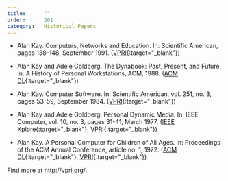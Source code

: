 ```yaml
---
title:      ""
order:      201
category:   Historical Papers
---
```

- Alan Kay.
  Computers, Networks and Education.
  In: Scientific American, pages 138-148, September 1991.
    ([VPRI](http://www.vpri.org/pdf/sci_amer_article.pdf){:target="_blank"})

- Alan Kay and Adele Goldberg.
  The Dynabook: Past, Present, and Future.
  In: A History of Personal Workstations, ACM, 1988.
    ([ACM DL](http://dl.acm.org/citation.cfm?id=66919){:target="_blank"})

- Alan Kay.
  Computer Software.
  In: Scientific American, vol. 251, no. 3, pages 53-59, September 1984.
    ([VPRI](http://www.vpri.org/pdf/tr1984001_comp_soft.pdf){:target="_blank"})

- Alan Kay and Adele Goldberg.
  Personal Dynamic Media.
  In: IEEE Computer, vol. 10, no. 3, pages 31-41, March 1977.
    ([IEEE Xplore](http://ieeexplore.ieee.org/xpl/articleDetails.jsp?arnumber=1646405){:target="_blank"},
     [VPRI](http://www.vpri.org/pdf/m1977001_dynamedia.pdf){:target="_blank"})

- Alan Kay.
  A Personal Computer for Children of All Ages.
  In: Proceedings of the ACM Annual Conference, article no. 1, 1972.
    ([ACM DL](http://dl.acm.org/citation.cfm?id=1971922){:target="_blank"},
     [VPRI](http://www.vpri.org/pdf/hc_pers_comp_for_children.pdf){:target="_blank"})

Find more at <http://vpri.org/>.

